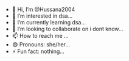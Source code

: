 - 👋 Hi, I’m @Hussana2004
- 👀 I’m interested in dsa...
- 🌱 I’m currently learning dsa...
- 💞️ I’m looking to collaborate on i dont know...
- 📫 How to reach me ...
- 😄 Pronouns: she/her...
- ⚡ Fun fact: nothing...

<!---
Hussana2004/Hussana2004 is a ✨ special ✨ repository because its `README.md` (this file) appears on your GitHub profile.
You can click the Preview link to take a look at your changes.
--->
